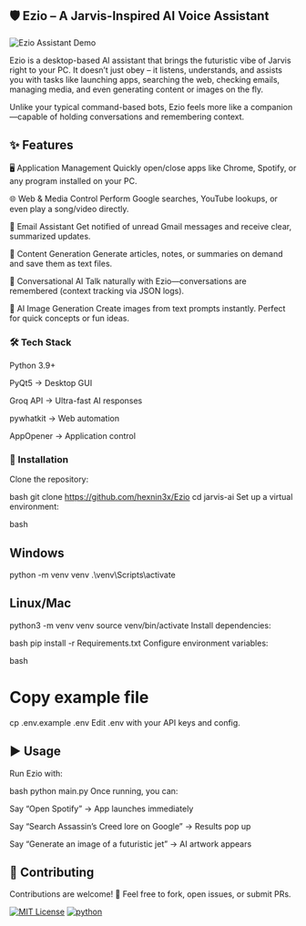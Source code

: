## 🛡 Ezio – A Jarvis-Inspired AI Voice Assistant

![Ezio Assistant Demo](Frontend/Graphics/jarvis.gif)

Ezio is a desktop-based AI assistant that brings the futuristic vibe of Jarvis right to your PC.
It doesn’t just obey – it listens, understands, and assists you with tasks like launching apps, searching the web, checking emails, managing media, and even generating content or images on the fly.

Unlike your typical command-based bots, Ezio feels more like a companion—capable of holding conversations and remembering context.

## ✨ Features

🖥 Application Management
Quickly open/close apps like Chrome, Spotify, or any program installed on your PC.

🌐 Web & Media Control
Perform Google searches, YouTube lookups, or even play a song/video directly.

📧 Email Assistant
Get notified of unread Gmail messages and receive clear, summarized updates.

📝 Content Generation
Generate articles, notes, or summaries on demand and save them as text files.

💬 Conversational AI
Talk naturally with Ezio—conversations are remembered (context tracking via JSON logs).

🎨 AI Image Generation
Create images from text prompts instantly. Perfect for quick concepts or fun ideas.

### 🛠 Tech Stack

Python 3.9+

PyQt5 → Desktop GUI

Groq API → Ultra-fast AI responses

pywhatkit → Web automation

AppOpener → Application control

### 🚀 Installation

Clone the repository:

bash
git clone https://github.com/hexnin3x/Ezio
cd jarvis-ai
Set up a virtual environment:

bash

## Windows

python -m venv venv
.\venv\Scripts\activate

## Linux/Mac

python3 -m venv venv
source venv/bin/activate
Install dependencies:

bash
pip install -r Requirements.txt
Configure environment variables:

bash

# Copy example file

cp .env.example .env
Edit .env with your API keys and config.

## ▶️ Usage

Run Ezio with:

bash
python main.py
Once running, you can:

Say “Open Spotify” → App launches immediately

Say “Search Assassin’s Creed lore on Google” → Results pop up

Say “Generate an image of a futuristic jet” → AI artwork appears

## 🤝 Contributing

Contributions are welcome! 🎉
Feel free to fork, open issues, or submit PRs.

[![MIT License](https://img.shields.io/badge/License-MIT-green.svg)](https://choosealicense.com/licenses/mit/)
[![python](https://img.shields.io/python/required-version-toml?tomlFilePath=https%3A%2F%2Fraw.githubusercontent.com%2Fnumpy%2Fnumpy%2Fmain%2Fpyproject.toml&style=flat-square)](http://www.gnu.org/licenses/agpl-3.0)
